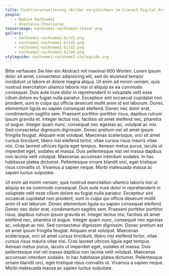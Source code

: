 ```yaml
---
title: Funktionserweiterung «Bilder vergleichen» im Cranach Digital Archive
people:
    - Nadine Nachname1
    - Anastasia Chouliaras
teaserimage: nachname1-nachname2-teaser.png
gallery:
    - nachname1-nachname2-bild1.png
    - nachname1-nachname2-bild2.png
    - nachname1-nachname2-bild3.png
    - nachname1-nachname2-bild4.png
styleguide: nachname1-nachname2-styleguide.svg
---
```


Bitte verfassen Sie hier ein Abstract mit maximal 600 Worten. Lorem ipsum dolor sit amet, consectetur adipisicing elit, sed do eiusmod tempor incididunt ut labore et dolore magna aliqua. Ut enim ad minim veniam, quis nostrud exercitation ullamco laboris nisi ut aliquip ex ea commodo consequat. Duis aute irure dolor in reprehenderit in voluptate velit esse cillum dolore eu fugiat nulla pariatur. Excepteur sint occaecat cupidatat non proident, sunt in culpa qui officia deserunt mollit anim id est laborum. Donec elementum ligula eu sapien consequat eleifend. Donec nec dolor erat, condimentum sagittis sem. Praesent porttitor porttitor risus, dapibus rutrum ipsum gravida et. Integer lectus nisi, facilisis sit amet eleifend nec, pharetra ut augue. Integer quam nunc, consequat nec egestas ac, volutpat ac nisi. Sed consectetur dignissim dignissim. Donec pretium est sit amet ipsum fringilla feugiat. Aliquam erat volutpat. Maecenas scelerisque, orci sit amet cursus tincidunt, libero nisl eleifend tortor, vitae cursus risus mauris vitae nisi. Cras laoreet ultrices ligula eget tempus. Aenean metus purus, iaculis ut imperdiet eget, sodales et massa. Duis pellentesque nisl vel massa dapibus non lacinia velit volutpat. Maecenas accumsan interdum sodales. In hac habitasse platea dictumst. Pellentesque ornare blandit orci, eget tristique risus convallis ut. Vivamus a sapien neque. Morbi malesuada massa ac sapien luctus vulputate.

Ut enim ad minim veniam, quis nostrud exercitation ullamco laboris nisi ut aliquip ex ea commodo consequat. Duis aute irure dolor in reprehenderit in voluptate velit esse cillum dolore eu fugiat nulla pariatur. Excepteur sint occaecat cupidatat non proident, sunt in culpa qui officia deserunt mollit anim id est laborum. Donec elementum ligula eu sapien consequat eleifend. Donec nec dolor erat, condimentum sagittis sem. Praesent porttitor porttitor risus, dapibus rutrum ipsum gravida et. Integer lectus nisi, facilisis sit amet eleifend nec, pharetra ut augue. Integer quam nunc, consequat nec egestas ac, volutpat ac nisi. Sed consectetur dignissim dignissim. Donec pretium est sit amet ipsum fringilla feugiat. Aliquam erat volutpat. Maecenas scelerisque, orci sit amet cursus tincidunt, libero nisl eleifend tortor, vitae cursus risus mauris vitae nisi. Cras laoreet ultrices ligula eget tempus. Aenean metus purus, iaculis ut imperdiet eget, sodales et massa. Duis pellentesque nisl vel massa dapibus non lacinia velit volutpat. Maecenas accumsan interdum sodales. In hac habitasse platea dictumst. Pellentesque ornare blandit orci, eget tristique risus convallis ut. Vivamus a sapien neque. Morbi malesuada massa ac sapien luctus vulputate.
